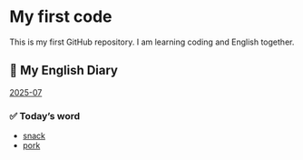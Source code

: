 # My first code
This is my first GitHub repository.
I am learning coding and English together.

## 📘 My English Diary
[2025-07](english-diary/2025-07)

### ✅ Today’s word
- [snack](english-diary/snack.md)
- [pork](english-diary/pork.md)
